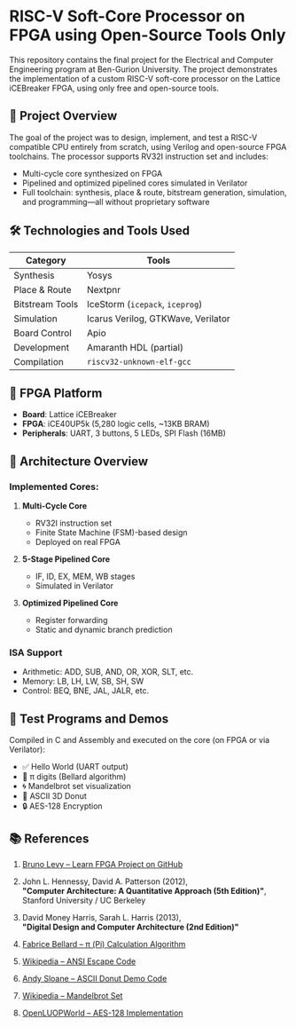 # RISC-V Soft-Core Processor on FPGA using Open-Source Tools Only

This repository contains the final project for the Electrical and Computer Engineering program at Ben-Gurion University. The project demonstrates the implementation of a custom RISC-V soft-core processor on the Lattice iCEBreaker FPGA, using only free and open-source tools.

## 🧠 Project Overview

The goal of the project was to design, implement, and test a RISC-V compatible CPU entirely from scratch, using Verilog and open-source FPGA toolchains. The processor supports RV32I instruction set and includes:
- Multi-cycle core synthesized on FPGA
- Pipelined and optimized pipelined cores simulated in Verilator
- Full toolchain: synthesis, place & route, bitstream generation, simulation, and programming—all without proprietary software

## 🛠️ Technologies and Tools Used

| Category           | Tools                              |
|--------------------|------------------------------------|
| Synthesis          | Yosys                              |
| Place & Route      | Nextpnr                            |
| Bitstream Tools    | IceStorm (`icepack`, `iceprog`)    |
| Simulation         | Icarus Verilog, GTKWave, Verilator |
| Board Control      | Apio                               |
| Development        | Amaranth HDL (partial)             |
| Compilation        | `riscv32-unknown-elf-gcc`          |

## 🧱 FPGA Platform

- **Board**: Lattice iCEBreaker
- **FPGA**: iCE40UP5k (5,280 logic cells, ~13KB BRAM)
- **Peripherals**: UART, 3 buttons, 5 LEDs, SPI Flash (16MB)

## 📐 Architecture Overview

### Implemented Cores:
1. **Multi-Cycle Core**
   - RV32I instruction set
   - Finite State Machine (FSM)-based design
   - Deployed on real FPGA

2. **5-Stage Pipelined Core**
   - IF, ID, EX, MEM, WB stages
   - Simulated in Verilator

3. **Optimized Pipelined Core**
   - Register forwarding
   - Static and dynamic branch prediction

### ISA Support
- Arithmetic: ADD, SUB, AND, OR, XOR, SLT, etc.
- Memory: LB, LH, LW, SB, SH, SW
- Control: BEQ, BNE, JAL, JALR, etc.

## 🧪 Test Programs and Demos

Compiled in C and Assembly and executed on the core (on FPGA or via Verilator):
- ✅ Hello World (UART output)
- 🔢 π digits (Bellard algorithm)
- 🌀 Mandelbrot set visualization
- 🍩 ASCII 3D Donut
- 🔒 AES-128 Encryption

## 📚 References

1. [Bruno Levy – Learn FPGA Project on GitHub](https://github.com/BrunoLevy/learn-fpga/tree/master)

2. John L. Hennessy, David A. Patterson (2012),  
   **"Computer Architecture: A Quantitative Approach (5th Edition)"**, Stanford University / UC Berkeley

3. David Money Harris, Sarah L. Harris (2013),  
   **"Digital Design and Computer Architecture (2nd Edition)"**

4. [Fabrice Bellard – π (Pi) Calculation Algorithm](https://bellard.org/pi/pi_n2/pi_n2.html)

5. [Wikipedia – ANSI Escape Code](https://en.wikipedia.org/wiki/ANSI_escape_code)

6. [Andy Sloane – ASCII Donut Demo Code](https://gist.github.com/a1k0n/8ea6516b4946ab36348fb61703dc3194)

7. [Wikipedia – Mandelbrot Set](https://en.wikipedia.org/wiki/Mandelbrot_set)

8. [OpenLUOPWorld – AES-128 Implementation](https://github.com/openluopworld/aes_128/blob/master/README.md)

